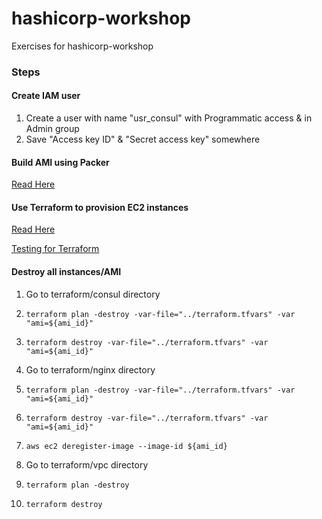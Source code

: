 # hashicorp-workshop
Exercises for hashicorp-workshop

### Steps

#### Create IAM user
1. Create a user with name "usr_consul" with Programmatic access & in Admin group
2. Save "Access key ID" & "Secret access key" somewhere

#### Build AMI using Packer
[Read Here](packer/README.md)
   
#### Use Terraform to provision EC2 instances
[Read Here](terraform/README.md)

[Testing for Terraform](terraform/tests/README.md)

#### Destroy all instances/AMI 
1. Go to terraform/consul directory
2. `terraform plan -destroy -var-file="../terraform.tfvars" -var "ami=${ami_id}"`
3. `terraform destroy -var-file="../terraform.tfvars" -var "ami=${ami_id}"`

4. Go to terraform/nginx directory
5. `terraform plan -destroy -var-file="../terraform.tfvars" -var "ami=${ami_id}"`
6. `terraform destroy -var-file="../terraform.tfvars" -var "ami=${ami_id}"`

7. `aws ec2 deregister-image --image-id ${ami_id}`

8. Go to terraform/vpc directory
9. `terraform plan -destroy`
10. `terraform destroy`